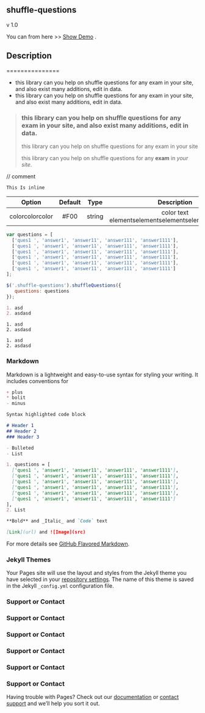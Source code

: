 ## shuffle-questions

v 1.0

You can from here >> [Show Demo](http://shuffle-questions.cf/) .

## Description
===============
* this library can you help on shuffle questions for any exam in your site, and also exist many additions, edit in data.
* this library can you help on shuffle questions for any exam in your site, and also exist many additions, edit in data.

> ### this library can you help on shuffle questions for any exam in your site, and also exist many additions, edit in data.
>
> this library can you help on shuffle questions for any exam in your site
> 
> this library can you help on shuffle questions for any **exam** in *your site*.

// comment

`This Is inline`

|Option|Default|Type|Description|
|:-------------:|:-------------:|:-------------:|:---------------------------------------:|
|colorcolorcolor|#F00|string|color text elementselementselementselementselements|

```javascript
var questions = [
  ['ques1 ', 'answer1', 'answer11', 'answer111', 'answer1111'],
  ['ques1 ', 'answer1', 'answer11', 'answer111', 'answer1111'],
  ['ques1 ', 'answer1', 'answer11', 'answer111', 'answer1111'],
  ['ques1 ', 'answer1', 'answer11', 'answer111', 'answer1111'],
  ['ques1 ', 'answer1', 'answer11', 'answer111', 'answer1111'],
  ['ques1 ', 'answer1', 'answer11', 'answer111', 'answer1111']
];

$('.shuffle-questions').shuffleQuestions({
   questions: questions
});

```

```markdown
1. asd 
2. asdasd 
```


```
1. asd 
2. asdasd 
```

````
1. asd 
2. asdasd 
````

### Markdown

Markdown is a lightweight and easy-to-use syntax for styling your writing. It includes conventions for

```markdown
+ plus
* bolit
- minus

Syntax highlighted code block

# Header 1
## Header 2
### Header 3

- Bulleted
- List

1. questions = [
  ['ques1 ', 'answer1', 'answer11', 'answer111', 'answer1111'],
  ['ques1 ', 'answer1', 'answer11', 'answer111', 'answer1111'],
  ['ques1 ', 'answer1', 'answer11', 'answer111', 'answer1111'],
  ['ques1 ', 'answer1', 'answer11', 'answer111', 'answer1111'],
  ['ques1 ', 'answer1', 'answer11', 'answer111', 'answer1111'],
  ['ques1 ', 'answer1', 'answer11', 'answer111', 'answer1111']
],
2. List

**Bold** and _Italic_ and `Code` text

[Link](url) and ![Image](src)
```

For more details see [GitHub Flavored Markdown](https://guides.github.com/features/mastering-markdown/).

### Jekyll Themes

Your Pages site will use the layout and styles from the Jekyll theme you have selected in your [repository settings](https://github.com/Khlaed152/shuffle-questions/settings). The name of this theme is saved in the Jekyll `_config.yml` configuration file.

### Support or Contact
### Support or Contact
### Support or Contact
### Support or Contact
### Support or Contact
### Support or Contact
Having trouble with Pages? Check out our [documentation](https://help.github.com/categories/github-pages-basics/) or [contact support](https://github.com/contact) and we’ll help you sort it out.
